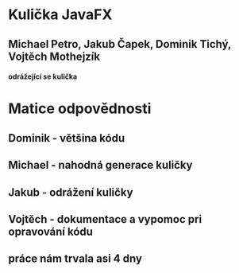 # Kulička JavaFX
## Michael Petro, Jakub Čapek, Dominik Tichý, Vojtěch Mothejzík
#### odrážející se kulička
# Matice odpovědnosti
## Dominik - většina kódu
## Michael - nahodná generace kuličky	
## Jakub - odrážení kuličky
## Vojtěch - dokumentace a vypomoc pri opravování kódu
## práce nám trvala asi 4 dny